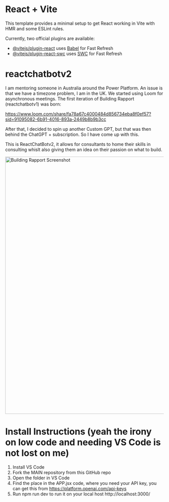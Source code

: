 # React + Vite

This template provides a minimal setup to get React working in Vite with HMR and some ESLint rules.

Currently, two official plugins are available:

- [@vitejs/plugin-react](https://github.com/vitejs/vite-plugin-react/blob/main/packages/plugin-react/README.md) uses [Babel](https://babeljs.io/) for Fast Refresh
- [@vitejs/plugin-react-swc](https://github.com/vitejs/vite-plugin-react-swc) uses [SWC](https://swc.rs/) for Fast Refresh
# reactchatbotv2

I am mentoring someone in Australia around the Power Platform. An issue is that we have a timezone problem, I am in the UK.  We started using Loom for asynchronous meetings.  The first iteration of Building Rapport (reactchatbotv1) was born:

https://www.loom.com/share/fa78a67c4000484d856734eba8f0ef57?sid=91095082-6b91-4016-893a-2449b8b9b3cc

After that, I decided to spin up another Custom GPT, but that was then behind the ChatGPT + subscription.  So I have come up with this.

This is ReactChatBotv2, it allows for consultants to home their skills in consulting whislt also giving them an idea on their passion on what to build.

<img width="815" alt="Building Rapport Screenshot" src="https://github.com/jondoesflow/reactchatbotv2/assets/60231096/7d64aca6-779a-4aaa-a668-9e169e7d7e11">

# Install Instructions (yeah the irony on low code and needing VS Code is not lost on me)

1. Install VS Code
2. Fork the MAIN repository from this GitHub repo
3. Open the folder in VS Code
4. Find the place in the APP.jsx code, where you need your API key, you can get this from https://platform.openai.com/api-keys
5. Run npm run dev to run it on your local host http://localhost:3000/


